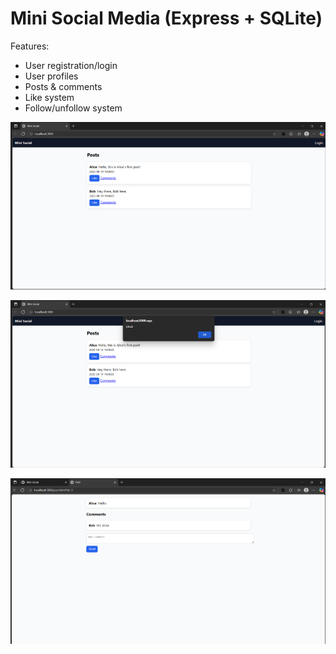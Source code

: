 
# Mini Social Media (Express + SQLite)

Features:
- User registration/login
- User profiles
- Posts & comments
- Like system
- Follow/unfollow system

![Posts and Comments](image.png)

![Like/follow system ](image-1.png)

![User Profiles](image-2.png)